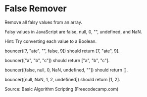# False Remover

Remove all falsy values from an array.

Falsy values in JavaScript are false, null, 0, "", undefined, and NaN.

Hint: Try converting each value to a Boolean.

bouncer([7, "ate", "", false, 9]) should return [7, "ate", 9].

bouncer(["a", "b", "c"]) should return ["a", "b", "c"].

bouncer([false, null, 0, NaN, undefined, ""]) should return [].

bouncer([null, NaN, 1, 2, undefined]) should return [1, 2].

Source: Basic Algorithm Scripting (Freecodecamp.com)